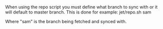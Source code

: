 When using the repo script you must define what branch to sync with or it will default to master branch.
This is done for example:
jet/repo.sh sam

Where "sam" is the branch being fetched and synced with.
